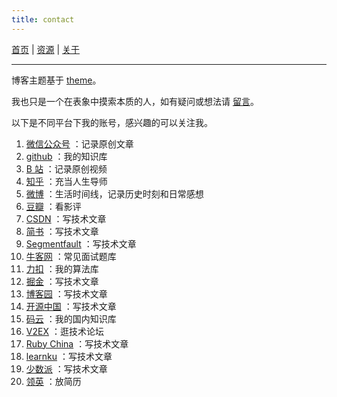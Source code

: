 ```yaml
---
title: contact
---
```


[首页](/) | [资源](/resources) | [关于](/about)

---

博客主题基于 [theme](https://github.com/professordeng/theme)。

我也只是一个在表象中摸索本质的人，如有疑问或想法请 [留言](https://github.com/professordeng/professordeng.github.io/issues/new)。

以下是不同平台下我的账号，感兴趣的可以关注我。

1. [微信公众号](/img/gzh.jpg) ：记录原创文章
2. [github](https://github.com/professordeng) ：我的知识库
3. [B 站](https://space.bilibili.com/491275843) ：记录原创视频
4. [知乎](https://www.zhihu.com/people/professordeng) ：充当人生导师
5. [微博](https://weibo.com/codeng) ：生活时间线，记录历史时刻和日常感想
6. [豆瓣](https://www.douban.com/people/professordeng/) ：看影评
7. [CSDN](https://blog.csdn.net/professordeng) ：写技术文章
8. [简书](https://www.jianshu.com/u/457d7b6a84ec) ：写技术文章
9. [Segmentfault](https://segmentfault.com/u/professordeng) ：写技术文章
10. [牛客网](https://www.nowcoder.com/profile/818052875) ：常见面试题库
11. [力扣](https://leetcode-cn.com/u/professordeng/) ：我的算法库
12. [掘金](https://juejin.im/user/5e7b10c0e51d4526ed66dcc7) ：写技术文章
13. [博客园](https://www.cnblogs.com/professordeng) ：写技术文章
14. [开源中国](https://my.oschina.net/professordeng) ：写技术文章
15. [码云](https://gitee.com/professordeng) ：我的国内知识库
16. [V2EX](https://www.v2ex.com/member/professordeng) ：逛技术论坛
17. [Ruby China](https://ruby-china.org/professordeng) ：写技术文章
18. [learnku](https://learnku.com/users/59794) ：写技术文章
19. [少数派](https://sspai.com/u/professordeng) ：写技术文章
20. [领英](https://www.linkedin.com/in/professordeng/) ：放简历
